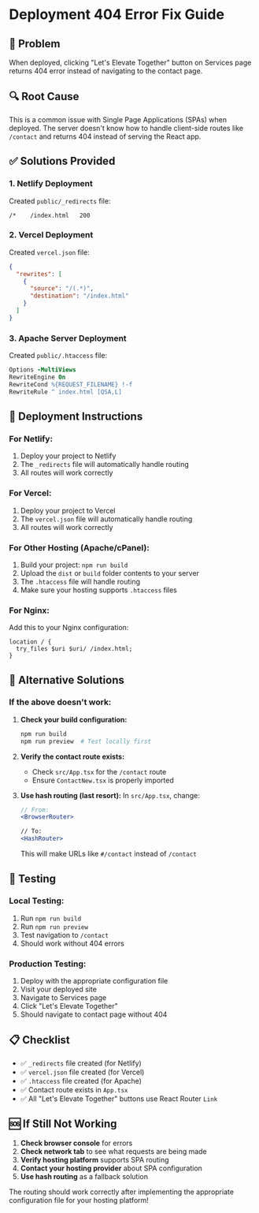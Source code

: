 # Deployment 404 Error Fix Guide

## 🚨 Problem
When deployed, clicking "Let's Elevate Together" button on Services page returns 404 error instead of navigating to the contact page.

## 🔍 Root Cause
This is a common issue with Single Page Applications (SPAs) when deployed. The server doesn't know how to handle client-side routes like `/contact` and returns 404 instead of serving the React app.

## ✅ Solutions Provided

### 1. **Netlify Deployment**
Created `public/_redirects` file:
```
/*    /index.html   200
```

### 2. **Vercel Deployment**
Created `vercel.json` file:
```json
{
  "rewrites": [
    {
      "source": "/(.*)",
      "destination": "/index.html"
    }
  ]
}
```

### 3. **Apache Server Deployment**
Created `public/.htaccess` file:
```apache
Options -MultiViews
RewriteEngine On
RewriteCond %{REQUEST_FILENAME} !-f
RewriteRule ^ index.html [QSA,L]
```

## 🚀 Deployment Instructions

### **For Netlify:**
1. Deploy your project to Netlify
2. The `_redirects` file will automatically handle routing
3. All routes will work correctly

### **For Vercel:**
1. Deploy your project to Vercel
2. The `vercel.json` file will automatically handle routing
3. All routes will work correctly

### **For Other Hosting (Apache/cPanel):**
1. Build your project: `npm run build`
2. Upload the `dist` or `build` folder contents to your server
3. The `.htaccess` file will handle routing
4. Make sure your hosting supports `.htaccess` files

### **For Nginx:**
Add this to your Nginx configuration:
```nginx
location / {
  try_files $uri $uri/ /index.html;
}
```

## 🔧 Alternative Solutions

### **If the above doesn't work:**

1. **Check your build configuration:**
   ```bash
   npm run build
   npm run preview  # Test locally first
   ```

2. **Verify the contact route exists:**
   - Check `src/App.tsx` for the `/contact` route
   - Ensure `ContactNew.tsx` is properly imported

3. **Use hash routing (last resort):**
   In `src/App.tsx`, change:
   ```jsx
   // From:
   <BrowserRouter>
   
   // To:
   <HashRouter>
   ```
   This will make URLs like `#/contact` instead of `/contact`

## 🎯 Testing

### **Local Testing:**
1. Run `npm run build`
2. Run `npm run preview`
3. Test navigation to `/contact`
4. Should work without 404 errors

### **Production Testing:**
1. Deploy with the appropriate configuration file
2. Visit your deployed site
3. Navigate to Services page
4. Click "Let's Elevate Together"
5. Should navigate to contact page without 404

## 📋 Checklist

- ✅ `_redirects` file created (for Netlify)
- ✅ `vercel.json` file created (for Vercel)
- ✅ `.htaccess` file created (for Apache)
- ✅ Contact route exists in `App.tsx`
- ✅ All "Let's Elevate Together" buttons use React Router `Link`

## 🆘 If Still Not Working

1. **Check browser console** for errors
2. **Check network tab** to see what requests are being made
3. **Verify hosting platform** supports SPA routing
4. **Contact your hosting provider** about SPA configuration
5. **Use hash routing** as a fallback solution

The routing should work correctly after implementing the appropriate configuration file for your hosting platform!

